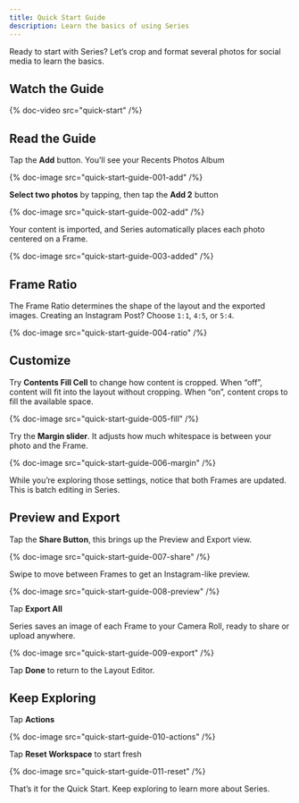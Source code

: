 ```yaml
---
title: Quick Start Guide
description: Learn the basics of using Series
---
```


Ready to start with Series? Let’s crop and format several photos for social media to learn the basics.

## Watch the Guide

{% doc-video src="quick-start" /%}


## Read the Guide

Tap the __Add__ button. You’ll see your Recents Photos Album

{% doc-image src="quick-start-guide-001-add" /%}

__Select two photos__ by tapping, then tap the __Add 2__ button

{% doc-image src="quick-start-guide-002-add" /%}

Your content is imported, and Series automatically places each photo centered on a Frame. 

{% doc-image src="quick-start-guide-003-added" /%}


## Frame Ratio

The Frame Ratio determines the shape of the layout and the exported images. Creating an Instagram Post? Choose `1:1`, `4:5`, or `5:4`.

{% doc-image src="quick-start-guide-004-ratio" /%}


## Customize

Try __Contents Fill Cell__ to change how content is cropped. When “off”, content will fit into the layout without cropping. When “on”, content crops to fill the available space.

{% doc-image src="quick-start-guide-005-fill" /%}

Try the __Margin slider__. It adjusts how much whitespace is between your photo and the Frame.

{% doc-image src="quick-start-guide-006-margin" /%}

While you’re exploring those settings, notice that both Frames are updated. This is batch editing in Series. 


## Preview and Export

Tap the __Share Button__, this brings up the Preview and Export view. 

{% doc-image src="quick-start-guide-007-share" /%}

Swipe to move between Frames to get an Instagram-like preview. 

{% doc-image src="quick-start-guide-008-preview" /%}

Tap __Export All__

Series saves an image of each Frame to your Camera Roll, ready to share or upload anywhere.

{% doc-image src="quick-start-guide-009-export" /%}

Tap __Done__ to return to the Layout Editor. 


## Keep Exploring 

Tap __Actions__

{% doc-image src="quick-start-guide-010-actions" /%}

Tap  __Reset Workspace__ to start fresh

{% doc-image src="quick-start-guide-011-reset" /%}

That’s it for the Quick Start. Keep exploring to learn more about Series.

